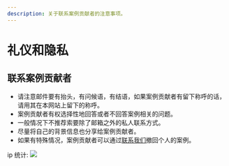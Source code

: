 ```yaml
---
description: 关于联系案例贡献者的注意事项。
---
```


# 礼仪和隐私

## 联系案例贡献者

* 请注意邮件要有抬头，有问候语，有结语，如果案例贡献者有留下称呼的话，请用其在本网站上留下的称呼。
* 案例贡献者有权选择性地回答或者不回答案例相关的问题。
* 一般情况下不推荐索要除了邮箱之外的私人联系方式。
* 尽量将自己的背景信息也分享给案例贡献者。
* 如果有特殊情况，案例贡献者可以通过[联系我们](./#tuan-dui-cheng-yuan)撤回个人的案例。

ip 统计:
<a href="https://clustrmaps.com/site/1bynh"  title="Visit tracker"><img src="//www.clustrmaps.com/map_v2.png?d=0826DKcvVNCgw5NI1cXM0_69O-1XOWU6xXzQZg7yNsA&cl=ffffff" /></a>